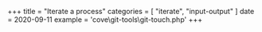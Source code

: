 +++
title = "Iterate a process"
categories = [ "iterate", "input-output" ]
date = 2020-09-11
example = 'cove\git-tools\git-touch.php'
+++
